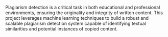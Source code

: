 Plagiarism detection is a critical task in both educational and professional environments, ensuring the originality and integrity of written content. This project leverages machine learning techniques to build a robust and scalable plagiarism detection system capable of identifying textual similarities and potential instances of copied content.
